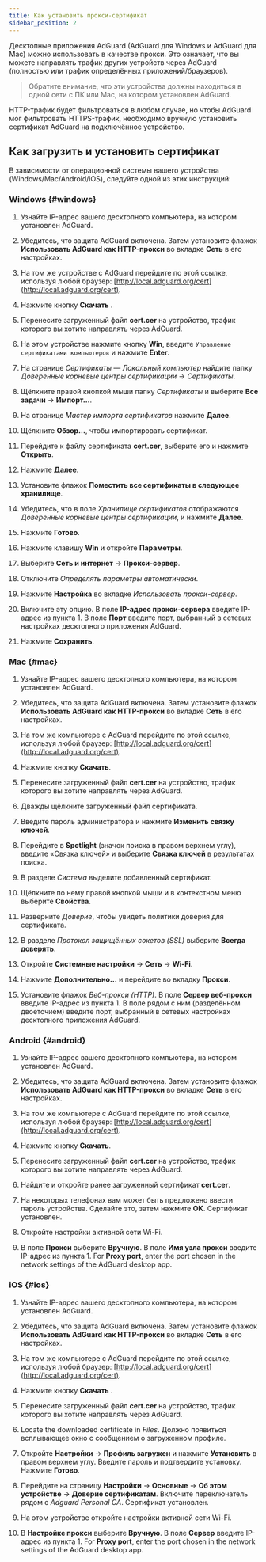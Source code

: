 ```yaml
---
title: Как установить прокси-сертификат
sidebar_position: 2
---
```


Десктопные приложения AdGuard (AdGuard для Windows и AdGuard для Mac) можно использовать в качестве прокси. Это означает, что вы можете направлять трафик других устройств через AdGuard (полностью или трафик определённых приложений/браузеров).

> Обратите внимание, что эти устройства должны находиться в одной сети с ПК или Mac, на котором установлен AdGuard.

HTTP-трафик будет фильтроваться в любом случае, но чтобы AdGuard мог фильтровать HTTPS-трафик, необходимо вручную установить сертификат AdGuard на подключённое устройство.

## Как загрузить и установить сертификат

В зависимости от операционной системы вашего устройства (Windows/Mac/Android/iOS), следуйте одной из этих инструкций:

### Windows {#windows}

1. Узнайте IP-адрес вашего десктопного компьютера, на котором установлен AdGuard.

2. Убедитесь, что защита AdGuard включена. Затем установите флажок **Использовать AdGuard как HTTP-прокси** во вкладке **Сеть** в его настройках.

3. На том же устройстве с AdGuard перейдите по этой ссылке, используя любой браузер: [http://local.adguard.org/cert](http://local.adguard.org/cert).

4. Нажмите кнопку **Скачать** .

5. Перенесите загруженный файл **cert.cer** на устройство, трафик которого вы хотите направлять через AdGuard.

6. На этом устройстве нажмите кнопку **Win**, введите `Управление сертификатами компьютеров` и нажмите **Enter**.

7. На странице *Сертификаты — Локальный компьютер* найдите папку *Доверенные корневые центры сертификации* → *Сертификаты*.

8. Щёлкните правой кнопкой мыши папку *Сертификаты* и выберите **Все задачи** → **Импорт...**.

9. На странице *Мастер импорта сертификатов* нажмите **Далее**.

10. Щёлкните **Обзор...**, чтобы импортировать сертификат.

11. Перейдите к файлу сертификата **cert.cer**, выберите его и нажмите **Открыть**.

12. Нажмите **Далее**.

13. Установите флажок **Поместить все сертификаты в следующее хранилище**.

14. Убедитесь, что в поле *Хранилище сертификатов* отображаются *Доверенные корневые центры сертификации*, и нажмите **Далее**.

15. Нажмите **Готово**.

16. Нажмите клавишу **Win** и откройте **Параметры**.

17. Выберите **Сеть и интернет** → **Прокси-сервер**.

18. Отключите *Определять параметры автоматически*.

19. Нажмите **Настройка** во вкладке *Использовать прокси-сервер*.

20. Включите эту опцию. В поле **IP-адрес прокси-сервера** введите IP-адрес из пункта 1. В поле **Порт** введите порт, выбранный в сетевых настройках десктопного приложения AdGuard.

21. Нажмите **Сохранить**.

### Mac {#mac}

1. Узнайте IP-адрес вашего десктопного компьютера, на котором установлен AdGuard.

2. Убедитесь, что защита AdGuard включена. Затем установите флажок **Использовать AdGuard как HTTP-прокси** во вкладке **Сеть** в его настройках.

3. На том же компьютере с AdGuard перейдите по этой ссылке, используя любой браузер: [http://local.adguard.org/cert](http://local.adguard.org/cert).

4. Нажмите кнопку **Скачать**.

5. Перенесите загруженный файл **cert.cer** на устройство, трафик которого вы хотите направлять через AdGuard.

6. Дважды щёлкните загруженный файл сертификата.

7. Введите пароль администратора и нажмите **Изменить связку ключей**.

8. Перейдите в **Spotlight** (значок поиска в правом верхнем углу), введите «Связка ключей» и выберите **Связка ключей** в результатах поиска.

9. В разделе *Система* выделите добавленный сертификат.

10. Щёлкните по нему правой кнопкой мыши и в контекстном меню выберите **Свойства**.

11. Разверните *Доверие*, чтобы увидеть политики доверия для сертификата.

12. В разделе *Протокол защищённых сокетов (SSL)* выберите **Всегда доверять**.

13. Откройте **Системные настройки** → **Сеть** → **Wi-Fi**.

14. Нажмите **Дополнительно...** и перейдите во вкладку **Прокси**.

15. Установите флажок *Веб-прокси (HTTP)*. В поле **Сервер веб-прокси** введите IP-адрес из пункта 1. В поле рядом с ним (разделённом двоеточием) введите порт, выбранный в сетевых настройках десктопного приложения AdGuard.

### Android {#android}

1. Узнайте IP-адрес вашего десктопного компьютера, на котором установлен AdGuard.

2. Убедитесь, что защита AdGuard включена. Затем установите флажок **Использовать AdGuard как HTTP-прокси** во вкладке **Сеть** в его настройках.

3. На том же компьютере с AdGuard перейдите по этой ссылке, используя любой браузер: [http://local.adguard.org/cert](http://local.adguard.org/cert).

4. Нажмите кнопку **Скачать**.

5. Перенесите загруженный файл **cert.cer** на устройство, трафик которого вы хотите направлять через AdGuard.

6. Найдите и откройте ранее загруженный сертификат **cert.cer**.

7. На некоторых телефонах вам может быть предложено ввести пароль устройства. Сделайте это, затем нажмите **OK**. Сертификат установлен.

8. Откройте настройки активной сети Wi-Fi.

9. В поле **Прокси** выберите **Вручную**. В поле **Имя узла прокси** введите IP-адрес из пункта 1. For **Proxy port**, enter the port chosen in the network settings of the AdGuard desktop app.

### iOS {#ios}

1. Узнайте IP-адрес вашего десктопного компьютера, на котором установлен AdGuard.

2. Убедитесь, что защита AdGuard включена. Затем установите флажок **Использовать AdGuard как HTTP-прокси** во вкладке **Сеть** в его настройках.

3. На том же компьютере с AdGuard перейдите по этой ссылке, используя любой браузер: [http://local.adguard.org/cert](http://local.adguard.org/cert).

4. Нажмите кнопку **Скачать** .

5. Перенесите загруженный файл **cert.cer** на устройство, трафик которого вы хотите направлять через AdGuard.

6. Locate the downloaded certificate in *Files*. Должно появиться всплывающее окно с сообщением о загруженном профиле.

7. Откройте **Настройки** → **Профиль загружен** и нажмите **Установить** в правом верхнем углу. Введите пароль и подтвердите установку. Нажмите **Готово**.

8. Перейдите на страницу **Настройки** → **Основные** → **Об этом устройстве** → **Доверие сертификатам**. Включите переключатель рядом с *Adguard Personal CA*. Сертификат установлен.

9. На этом устройстве откройте настройки активной сети Wi-Fi.

10. В **Настройке прокси** выберите **Вручную**. В поле **Сервер** введите IP-адрес из пункта 1. For **Proxy port**, enter the port chosen in the network settings of the AdGuard desktop app.